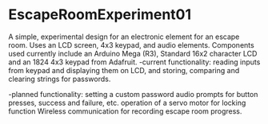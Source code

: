 # EscapeRoomExperiment01
A simple, experimental design for an electronic element for an escape room. Uses an LCD screen, 4x3 keypad, and audio elements.
Components used currently include an Arduino Mega (R3), Standard 16x2 character LCD and an 1824 4x3 keypad from Adafruit.
-current functionality: reading inputs from keypad and displaying them on LCD, and storing, comparing and clearing strings for passwords.

-planned functionality: setting a custom password 
                        audio prompts for button presses, success and failure, etc.
                        operation of a servo motor for locking function
                        Wireless communication for recording escape room progress.
                        
